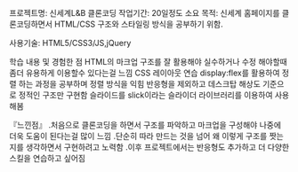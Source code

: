 프로젝트명: 신세계L&B 클론코딩
작업기간: 20일정도 소요
목적: 신세계 홈페이지를 클론코딩하면서 HTML/CSS 구조와 스타일링 방식을 공부하기 위함.

사용기술: HTML5/CSS3/JS,jQuery

학습 내용 및 경험한 점
HTML의 마크업 구조를 잘 활용해야 실수하거나 수정 해야할때 좀더 유용하게 이용할수 있다는걸 느낌
CSS 레이아웃 연습 display:flex를 활용하여 정렬 하는 과정을 공부하며 정렬 방식을 익힘
반응형을 제외하고 데스크탑 해상도 기준으로 정적인 구조만 구현함
슬라이드를 slick이라는 슬라이더 라이브러리를 이용하여 사용해봄

『느낀점』
.처음으로 클론코딩을 하면서 구조를 파악하고 마크업을 구성해야 나중에 더욱 도움이 된다는걸 많이 느낌
.단순히 따라 만드는 것을 넘어 왜 이렇게 구조를 짯는지를 생각하면서 구현하려고 노력함
.이후 프로젝트에서는 반응형도 추가하고 더 다양한 스킬을 연습하고 싶어짐
